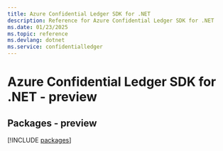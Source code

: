 ```yaml
---
title: Azure Confidential Ledger SDK for .NET
description: Reference for Azure Confidential Ledger SDK for .NET
ms.date: 01/23/2025
ms.topic: reference
ms.devlang: dotnet
ms.service: confidentialledger
---
```

# Azure Confidential Ledger SDK for .NET - preview
## Packages - preview
[!INCLUDE [packages](confidential-ledger-index.md)]
